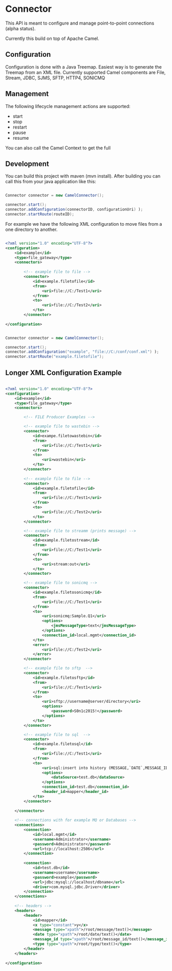 # Connector
This API is meant to configure and manage point-to-point connections (alpha status).

Currently this build on top of Apache Camel. 

## Configuration

Configuration is done with a Java Treemap. Easiest way is to generate the Treemap from an XML file. Currently supported
Camel components are File, Stream, JDBC, SJMS, SFTP, HTTP4, SONICMQ 

## Management

The following lifecycle management actions are supported:

* start
* stop
* restart
* pause
* resume

You can also call the Camel Context to get the full

## Development

You can build this project with maven (mvn install). After building you can call this from your java application like this: 

```java

Connector connector = new CamelConnector();

connector.start();
connector.addConfiguration(connectorID, configurationUri) );
connector.startRoute(routeID);

```

For example we have the following XML configuration to move files from a one directory to another.

```xml

<?xml version="1.0" encoding="UTF-8"?>
<configuration>
	<id>example</id>
	<type>file_gateway</type>
	<connectors>
		
		<!-- example file to file --> 		
		<connector>
			<id>example.filetofile</id>
			<from>
				<uri>file://C:/Test1</uri>
			</from>
			<to>
				<uri>file://C:/Test2</uri>
			</to>
		</connector>
		
</configuration>

```

```java

Connector connector = new CamelConnector();

connector.start();
connector.addConfiguration("example", "file://C:/conf/conf.xml") );
connector.startRoute("example.filetofile");

```

## Longer XML Configuration Example

```xml

<?xml version="1.0" encoding="UTF-8"?>
<configuration>
	<id>example</id>
	<type>file_gateway</type>
	<connectors>

		<!-- FILE Producer Examples -->

		<!-- example file to wastebin -->
		<connector>
			<id>exampe.filetowastebin</id>
			<from>
				<uri>file://C:/Test1</uri>
			</from>
			<to>
				<uri>wastebin</uri>
			</to>	
		</connector>
		
		<!-- example file to file --> 		
		<connector>
			<id>example.filetofile</id>
			<from>
				<uri>file://C:/Test1</uri>
			</from>
			<to>
				<uri>file://C:/Test2</uri>
			</to>
		</connector>

		<!-- example file to streamm (prints message) --> 		
		<connector>
			<id>example.filetostream</id>
			<from>
				<uri>file://C:/Test1</uri>
			</from>
			<to>
				<uri>stream:out</uri>
			</to>
		</connector>

		<!-- example file to sonicmq --> 		
		<connector>
			<id>example.filetosonicmq</id>
			<from>
				<uri>file://C:/Test1</uri>
			</from>
			<to>
				<uri>sonicmq:Sample.Q1</uri>
				<options>
					<jmsMessageType>text</jmsMessageType>
				</options>
				<connection_id>local.mgmt</connection_id>
			</to>
			<error>
				<uri>file://C:/Test2</uri>
			</error>
		</connector>

		<!-- example file to sftp  -->
		<connector>
			<id>example.filetosftp</id>
			<from>
				<uri>file://C:/Test1</uri>
			</from>			
			<to>
				<uri>sftp://username@server/directory</uri>
				<options>
					<password>S0n1c2015!</password>
				</options>
			</to>	
		</connector>

		<!-- example file to sql  -->
		<connector>
			<id>example.filetosql</id>
			<from>
				<uri>file://C:/Test1</uri>
			</from>			
			<to>
				<uri>sql:insert into history (MESSAGE,`DATE`,MESSAGE_ID,TYPE) values (:#message,:#date,:#message_id,:#type)</uri>
				<options>
					<dataSource>test.db</dataSource>					
				</options>
				<connection_id>test.db</connection_id>
				<header_id>mapper</header_id>
			</to>	
		</connector>
					
	</connectors>
	
	<!-- connections with for example MQ or Databases -->
	<connections>
		<connection>
			<id>local.mgmt</id>
			<username>Administrator</username>
			<password>Administrator</password>
			<url>tcp://localhost:2506</url>
		</connection>
		
		<connection>
			<id>test.db</id>
			<username>username</username>
			<password>example</password>
			<url>jdbc:mysql://localhost/dbname</url>
			<driver>com.mysql.jdbc.Driver</driver>
		</connection>		
	</connections>
	
	<!-- headers -->
	<headers>
		<header>
			<id>mapper</id>
			<x type="constant">y</x>
			<message type="xpath">/root/message/text()</message>
			<date type="xpath">/root/date/text()</date>
			<message_id type="xpath">/root/message_id/text()</message_id>
			<type type="xpath">/root/type/text()</type>
		</header>
	</headers>
		
</configuration>
```
